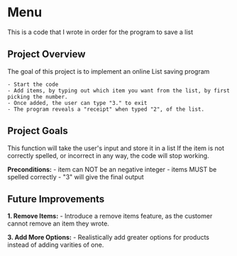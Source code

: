 # Menu
This is a code that I wrote in order for the program to save a list

## Project Overview

  The goal of this project is to implement an online List saving program

    - Start the code
    - Add items, by typing out which item you want from the list, by first picking the number.
    - Once added, the user can type "3." to exit
    - The program reveals a "receipt" when typed "2", of the list.

## Project Goals

  This function will take the user's input and store it in a list If the item is not correctly spelled, or incorrect in any way, the code will stop working.

  **Preconditions:**
      - item can NOT be an negative integer
      - items MUST be spelled correctly
      - "3" will give the final output

## Future Improvements

  **1. Remove Items:** 
    - Introduce a remove items feature, as the customer cannot remove an item they wrote.
    
  **3. Add More Options:**
    - Realistically add greater options for products instead of adding varities of one.

